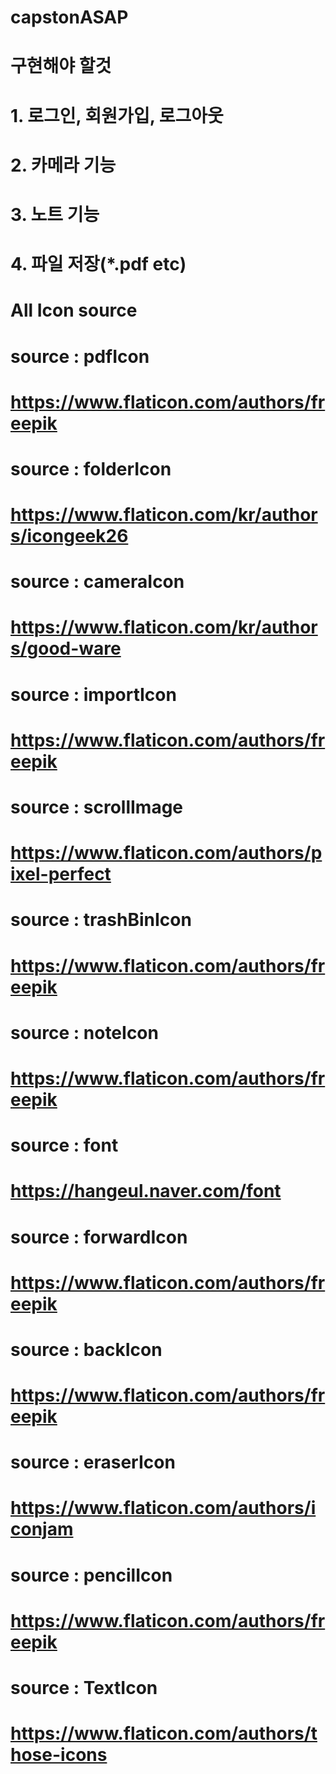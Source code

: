 # capstonASAP
# 구현해야 할것
# 1. 로그인, 회원가입, 로그아웃
# 2. 카메라 기능
# 3. 노트 기능
# 4. 파일 저장(*.pdf etc)

# All Icon source
# source : pdfIcon
# https://www.flaticon.com/authors/freepik
# source : folderIcon 
# https://www.flaticon.com/kr/authors/icongeek26
# source : cameraIcon
# https://www.flaticon.com/kr/authors/good-ware
# source : importIcon
# https://www.flaticon.com/authors/freepik
# source : scrollImage
# https://www.flaticon.com/authors/pixel-perfect
# source : trashBinIcon
# https://www.flaticon.com/authors/freepik
# source : noteIcon
# https://www.flaticon.com/authors/freepik
# source : font
# https://hangeul.naver.com/font
# source : forwardIcon
# https://www.flaticon.com/authors/freepik
# source : backIcon
# https://www.flaticon.com/authors/freepik
# source : eraserIcon
# https://www.flaticon.com/authors/iconjam
# source : pencilIcon
# https://www.flaticon.com/authors/freepik
# source : TextIcon
# https://www.flaticon.com/authors/those-icons
